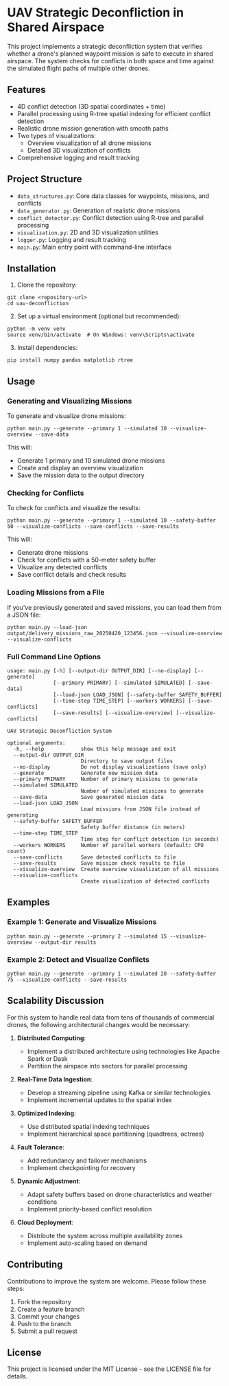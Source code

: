 # UAV Strategic Deconfliction in Shared Airspace

This project implements a strategic deconfliction system that verifies whether a drone's planned waypoint mission is safe to execute in shared airspace. The system checks for conflicts in both space and time against the simulated flight paths of multiple other drones.

## Features

- 4D conflict detection (3D spatial coordinates + time)
- Parallel processing using R-tree spatial indexing for efficient conflict detection
- Realistic drone mission generation with smooth paths
- Two types of visualizations:
  - Overview visualization of all drone missions
  - Detailed 3D visualization of conflicts
- Comprehensive logging and result tracking

## Project Structure

- `data_structures.py`: Core data classes for waypoints, missions, and conflicts
- `data_generator.py`: Generation of realistic drone missions
- `conflict_detector.py`: Conflict detection using R-tree and parallel processing
- `visualization.py`: 2D and 3D visualization utilities
- `logger.py`: Logging and result tracking
- `main.py`: Main entry point with command-line interface

## Installation

1. Clone the repository:
```
git clone <repository-url>
cd uav-deconfliction
```

2. Set up a virtual environment (optional but recommended):
```
python -m venv venv
source venv/bin/activate  # On Windows: venv\Scripts\activate
```

3. Install dependencies:
```
pip install numpy pandas matplotlib rtree
```

## Usage

### Generating and Visualizing Missions

To generate and visualize drone missions:

```
python main.py --generate --primary 1 --simulated 10 --visualize-overview --save-data
```

This will:
- Generate 1 primary and 10 simulated drone missions
- Create and display an overview visualization
- Save the mission data to the output directory

### Checking for Conflicts

To check for conflicts and visualize the results:

```
python main.py --generate --primary 1 --simulated 10 --safety-buffer 50 --visualize-conflicts --save-conflicts --save-results
```

This will:
- Generate drone missions
- Check for conflicts with a 50-meter safety buffer
- Visualize any detected conflicts
- Save conflict details and check results

### Loading Missions from a File

If you've previously generated and saved missions, you can load them from a JSON file:

```
python main.py --load-json output/delivery_missions_raw_20250420_123456.json --visualize-overview --visualize-conflicts
```

### Full Command Line Options

```
usage: main.py [-h] [--output-dir OUTPUT_DIR] [--no-display] [--generate]
               [--primary PRIMARY] [--simulated SIMULATED] [--save-data]
               [--load-json LOAD_JSON] [--safety-buffer SAFETY_BUFFER]
               [--time-step TIME_STEP] [--workers WORKERS] [--save-conflicts]
               [--save-results] [--visualize-overview] [--visualize-conflicts]

UAV Strategic Deconfliction System

optional arguments:
  -h, --help            show this help message and exit
  --output-dir OUTPUT_DIR
                        Directory to save output files
  --no-display          Do not display visualizations (save only)
  --generate            Generate new mission data
  --primary PRIMARY     Number of primary missions to generate
  --simulated SIMULATED
                        Number of simulated missions to generate
  --save-data           Save generated mission data
  --load-json LOAD_JSON
                        Load missions from JSON file instead of generating
  --safety-buffer SAFETY_BUFFER
                        Safety buffer distance (in meters)
  --time-step TIME_STEP
                        Time step for conflict detection (in seconds)
  --workers WORKERS     Number of parallel workers (default: CPU count)
  --save-conflicts      Save detected conflicts to file
  --save-results        Save mission check results to file
  --visualize-overview  Create overview visualization of all missions
  --visualize-conflicts
                        Create visualization of detected conflicts
```

## Examples

### Example 1: Generate and Visualize Missions

```
python main.py --generate --primary 2 --simulated 15 --visualize-overview --output-dir results
```

### Example 2: Detect and Visualize Conflicts

```
python main.py --generate --primary 1 --simulated 20 --safety-buffer 75 --visualize-conflicts --save-results
```

## Scalability Discussion

For this system to handle real data from tens of thousands of commercial drones, the following architectural changes would be necessary:

1. **Distributed Computing**: 
   - Implement a distributed architecture using technologies like Apache Spark or Dask
   - Partition the airspace into sectors for parallel processing

2. **Real-Time Data Ingestion**:
   - Develop a streaming pipeline using Kafka or similar technologies
   - Implement incremental updates to the spatial index

3. **Optimized Indexing**:
   - Use distributed spatial indexing techniques
   - Implement hierarchical space partitioning (quadtrees, octrees)

4. **Fault Tolerance**:
   - Add redundancy and failover mechanisms
   - Implement checkpointing for recovery

5. **Dynamic Adjustment**:
   - Adapt safety buffers based on drone characteristics and weather conditions
   - Implement priority-based conflict resolution

6. **Cloud Deployment**:
   - Distribute the system across multiple availability zones
   - Implement auto-scaling based on demand

## Contributing

Contributions to improve the system are welcome. Please follow these steps:

1. Fork the repository
2. Create a feature branch
3. Commit your changes
4. Push to the branch
5. Submit a pull request

## License

This project is licensed under the MIT License - see the LICENSE file for details.